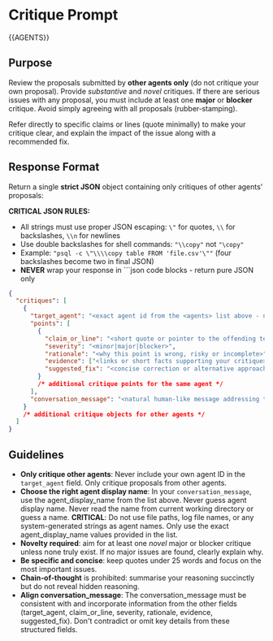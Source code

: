 # Critique Prompt

<agents>{{AGENTS}}</agents>

## Purpose

Review the proposals submitted by **other agents only** (do not critique your own proposal).  Provide *substantive* and *novel* critiques.  If there are serious issues with any proposal, you must include at least one **major** or **blocker** critique.  Avoid simply agreeing with all proposals (rubber‑stamping).

Refer directly to specific claims or lines (quote minimally) to make your critique clear, and explain the impact of the issue along with a recommended fix.

## Response Format

Return a single **strict JSON** object containing only critiques of other agents' proposals:

**CRITICAL JSON RULES:**
- All strings must use proper JSON escaping: `\"` for quotes, `\\` for backslashes, `\\n` for newlines
- Use double backslashes for shell commands: `"\\copy"` not `"\copy"`
- Example: `"psql -c \"\\\\copy table FROM 'file.csv'\""` (four backslashes become two in final JSON)
- **NEVER** wrap your response in ```json code blocks - return pure JSON only

```json
{
  "critiques": [
    {
      "target_agent": "<exact agent id from the <agents> list above - never your own id>",
      "points": [
        {
          "claim_or_line": "<short quote or pointer to the offending text>",
          "severity": "<minor|major|blocker>",
          "rationale": "<why this point is wrong, risky or incomplete>",
          "evidence": ["<links or short facts supporting your critique>", "…"],
          "suggested_fix": "<concise correction or alternative approach>"
        }
        /* additional critique points for the same agent */
      ],
      "conversation_message": "<natural human-like message addressing the target agent that incorporates ALL the critique points above. Reference multiple claims if needed, and provide a comprehensive response with bullet points and line breaks for readability. Example: '>Agent Display Name, I have several concerns about your approach:\n\n• Regarding \"your streaming approach\" - COPY will abort on first bad row because PostgreSQL doesn't handle errors gracefully\n• About \"batch processing\" - this could lead to memory issues with large datasets\n\nMy suggestions: implement a validation layer before COPY and consider chunked processing with intermediate commits.'>"
    }
    /* additional critique objects for other agents */
  ]
}
```

## Guidelines

- **Only critique other agents**: Never include your own agent ID in the `target_agent` field. Only critique proposals from other agents.
- **Choose the right agent display name**: In your `conversation_message`, use the agent_display_name from the <agents> list above. Never guess agent display name. Never read the name from current working directory or guess a name. **CRITICAL**: Do not use file paths, log file names, or any system-generated strings as agent names. Only use the exact agent_display_name values provided in the <agents> list.
- **Novelty required**: aim for at least one *novel* major or blocker critique unless none truly exist.  If no major issues are found, clearly explain why.
- **Be specific and concise**: keep quotes under 25 words and focus on the most important issues.
- **Chain‑of‑thought** is prohibited: summarise your reasoning succinctly but do not reveal hidden reasoning.
- **Align conversation_message**: The conversation_message must be consistent with and incorporate information from the other fields (target_agent, claim_or_line, severity, rationale, evidence, suggested_fix). Don't contradict or omit key details from these structured fields.
